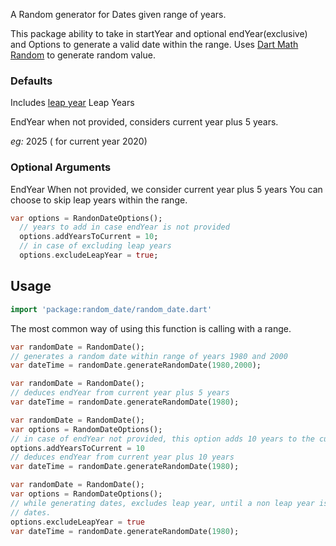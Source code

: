  A Random generator for Dates given range of years.
 
 This package ability to take in startYear and optional endYear(exclusive) and Options to generate a valid date within
 the range. Uses [Dart Math Random][] to generate random value.
 
  [Dart Math Random]: https://api.dart.dev/stable/2.8.4/dart-math/Random-class.html
  [leap year]: https://en.wikipedia.org/wiki/Leap_year
  
 ### Defaults
 Includes [leap year] Leap Years
 
 EndYear when not provided, considers current year plus 5 years.
 
 _eg:_  2025 ( for current year 2020)
 
 ### Optional Arguments
 EndYear When not provided, we consider current year plus 5 years
 You can choose to skip leap years within the range. 
 
  ```dart
  var options = RandonDateOptions();
    // years to add in case endYear is not provided
    options.addYearsToCurrent = 10;
    // in case of excluding leap years
    options.excludeLeapYear = true;
  ```
 
 ## Usage
 
 
 ```dart
 import 'package:random_date/random_date.dart'
 ```
 
 The most common way of using this function is calling with a range.
 
 ```dart
 var randomDate = RandomDate();
// generates a random date within range of years 1980 and 2000
 var dateTime = randomDate.generateRandomDate(1980,2000);
 ```

 ```dart
 var randomDate = RandomDate();
// deduces endYear from current year plus 5 years
 var dateTime = randomDate.generateRandomDate(1980);
 ```

 ```dart
 var randomDate = RandomDate();
 var options = RandomDateOptions();
 // in case of endYear not provided, this option adds 10 years to the current year
 options.addYearsToCurrent = 10
// deduces endYear from current year plus 10 years
 var dateTime = randomDate.generateRandomDate(1980);
 ```

 ```dart
 var randomDate = RandomDate();
 var options = RandomDateOptions();
 // while generating dates, excludes leap year, until a non leap year is found, we keep generating
// dates.
 options.excludeLeapYear = true
 var dateTime = randomDate.generateRandomDate(1980);
 ```
